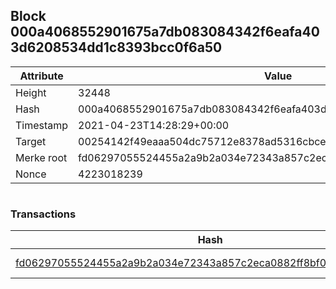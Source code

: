 ## Block 000a4068552901675a7db083084342f6eafa403d6208534dd1c8393bcc0f6a50

Attribute | Value
--- | ---
Height | 32448
Hash | 000a4068552901675a7db083084342f6eafa403d6208534dd1c8393bcc0f6a50
Timestamp | 2021-04-23T14:28:29+00:00
Target | 00254142f49eaaa504dc75712e8378ad5316cbcead634704b3734b6271167cc4
Merke root | fd06297055524455a2a9b2a034e72343a857c2eca0882ff8bf0c66db0fc36048
Nonce | 4223018239

```

```

### Transactions

Hash | Amount
--- | ---
[fd06297055524455a2a9b2a034e72343a857c2eca0882ff8bf0c66db0fc36048](fd06297055524455a2a9b2a034e72343a857c2eca0882ff8bf0c66db0fc36048.md) | 10.00000000 SKEPTI 
